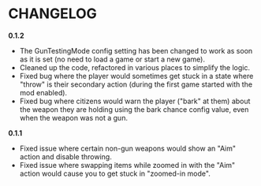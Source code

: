 # CHANGELOG

**0.1.2**

- The GunTestingMode config setting has been changed to work as soon as it is set (no need to load a game or start a new game).
- Cleaned up the code, refactored in various places to simplify the logic.
- Fixed bug where the player would sometimes get stuck in a state where "throw" is their secondary action (during the first game started with the mod enabled).
- Fixed bug where citizens would warn the player ("bark" at them) about the weapon they are holding using the bark chance config value, even when the weapon was not a gun.

**0.1.1**

- Fixed issue where certain non-gun weapons would show an "Aim" action and disable throwing.
- Fixed issue where swapping items while zoomed in with the "Aim" action would cause you to get stuck in "zoomed-in mode".